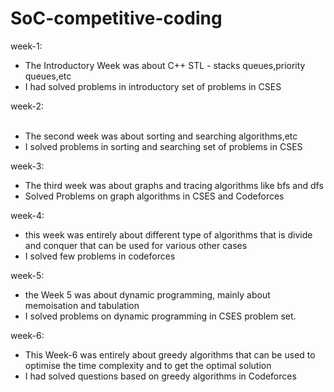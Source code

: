 # SoC-competitive-coding

week-1:
     <ul>
     <li> The Introductory Week was about C++ STL - stacks queues,priority queues,etc </li>
     <li>I had solved problems in introductory set of problems in CSES </li>
     </ul>
 week-2:
     <ul>     
     <li>The second week was about sorting and searching algorithms,etc</li>
     <li>I solved problems in sorting and searching set of problems in  CSES</li>
     </ul>
week-3:
     <ul>
     <li>The third week was about graphs and tracing algorithms like bfs and dfs</li>
     <li> Solved Problems on graph algorithms in CSES and Codeforces</li>
     </ul>
week-4:
     <ul>
     <li>this week was entirely about different type of algorithms that is divide and conquer that can be used for various other cases </li>
     <li>I solved few problems in codeforces</li>
     </ul>
week-5:
    <ul>
    <li> the Week 5 was about dynamic programming, mainly about memoisation and tabulation</li>
     <li>I solved problems on dynamic programming in CSES problem set. </li>
    </ul>
week-6:
    <ul>
    <li> This Week-6 was entirely about greedy algorithms that can be used to optimise the time complexity and to get the optimal solution </li>
     <li>I had solved questions based on greedy algorithms in Codeforces</li>
    </ul>
